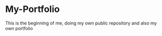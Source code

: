 # My-Portfolio
This is the beginning of me, doing my own public repository and also my own portfolio

